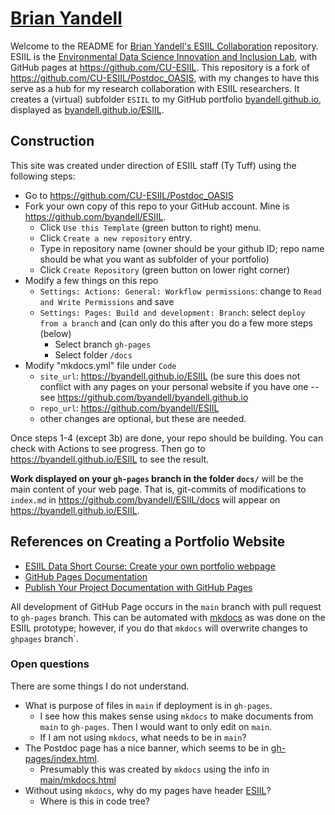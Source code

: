 # [Brian Yandell](https://byandell.github.io/ESIIL)

Welcome to the README for 
[Brian Yandell's ESIIL Collaboration](https://byandell.github.io/ESIIL) repository.
ESIIL is the [Environmental Data Science Innovation and Inclusion Lab](https://esiil.org),
with GitHub pages at
<https://github.com/CU-ESIIL>.
This repository is a fork of
<https://github.com/CU-ESIIL/Postdoc_OASIS>,
with my changes to have this serve as a hub for my research
collaboration with ESIIL researchers.
It creates a (virtual) subfolder `ESIIL` to my GitHub portfolio
[byandell.github.io](https://byandell.github.io),
displayed as
[byandell.github.io/ESIIL](https://byandell.github.io/ESIIL).

## Construction

This site was created under direction of ESIIL staff (Ty Tuff)
using the following steps:

- Go to <https://github.com/CU-ESIIL/Postdoc_OASIS>
- Fork your own copy of this repo to your GitHub account.  Mine is <https://github.com/byandell/ESIIL>.
  - Click `Use this Template` (green button to right) menu.
  - Click `Create a new repository` entry.
  - Type in repository name (owner should be your github ID; repo name should be what you want as subfolder of your portfolio)
  - Click `Create Repository` (green button on lower right corner)
- Modify a few things on this repo
  - `Settings: Actions: General: Workflow permissions`: change to `Read and Write Permissions` and save
  - `Settings: Pages: Build and development: Branch`: select `deploy from a branch` and (can only do this after you do a few more steps (below)
    - Select branch `gh-pages`
    - Select folder `/docs`
- Modify "mkdocs.yml" file under `Code`
  - `site_url`: https://byandell.github.io/ESIIL (be sure this does not conflict with any pages on your personal website if you have one -- see https://github.com/byandell/byandell.github.io
  - `repo_url`: https://github.com/byandell/ESIIL 
  - other changes are optional, but these are needed.

Once steps 1-4 (except 3b) are done, your repo should be building. You can check with Actions to see progress. Then go to <https://byandell.github.io/ESIIL>
to see the result.

**Work displayed on your `gh-pages` branch in the folder `docs/`**
will be the main content of your web page.
That is, git-commits of modifications to `index.md` in
<https://github.com/byandell/ESIIL/docs>
will appear on
<https://byandell.github.io/ESIIL>.

## References on Creating a Portfolio Website

- [ESIIL Data Short Course: Create your own portfolio webpage](https://cu-esiil-edu.github.io/esiil-learning-portal/shortcourse/pages/03-git-github/03-github-portfolio/01-create-portfolio-website.html)
- [GitHub Pages Documentation](https://docs.github.com/en/pages)
- [Publish Your Project Documentation with GitHub Pages](https://github.blog/developer-skills/github/publish-your-project-documentation-with-github-pages/)

All development of GitHub Page occurs in the `main` branch with pull request to `gh-pages` branch.
This can be automated with [mkdocs](https://github.com/mkdocs/mkdocs) as was done on the ESIIL prototype;
however, if you do that `mkdocs` will overwrite changes to `ghpages` branch`.

### Open questions

There are some things I do not understand.

- What is purpose of files in `main` if deployment is in `gh-pages`.
  - I see how this makes sense using `mkdocs` to make documents from `main` to `gh-pages`. Then I would want to only edit on `main`.
  - If I am not using `mkdocs`, what needs to be in `main`?
- The Postdoc page has a nice banner, which seems to be in
[gh-pages/index.html](https://github.com/CU-ESIIL/Postdoc_OASIS/blob/gh-pages/index.html).
  - Presumably this was created by `mkdocs` using the info in
[main/mkdocs.html](https://github.com/CU-ESIIL/Postdoc_OASIS/blob/main/mkdocs.yml)
- Without using `mkdocs`, why do my pages have header
[ESIIL](https://byandell.github.io/ESIIL/)?
  - Where is this in code tree?
